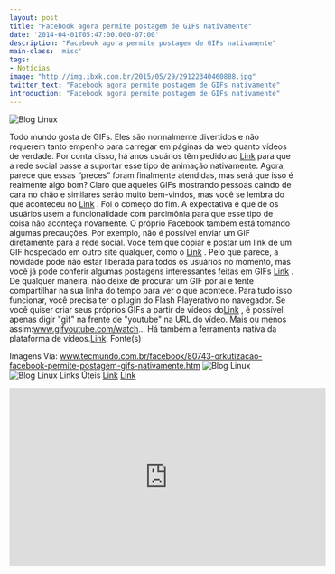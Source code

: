 ```yaml
---
layout: post
title: "Facebook agora permite postagem de GIFs nativamente"
date: '2014-04-01T05:47:00.000-07:00'
description: "Facebook agora permite postagem de GIFs nativamente"
main-class: 'misc'
tags:
- Notícias
image: "http://img.ibxk.com.br/2015/05/29/29122340460888.jpg"
twitter_text: "Facebook agora permite postagem de GIFs nativamente"
introduction: "Facebook agora permite postagem de GIFs nativamente"
---
```

![Blog Linux](http://img.ibxk.com.br/2015/05/29/29122340460888.jpg?w=1040 "Blog Linux")

Todo  mundo gosta de GIFs. Eles são normalmente divertidos e não requerem  tanto empenho para carregar em páginas da web quanto vídeos de verdade.  Por conta disso, há anos usuários têm pedido ao [Link](http://www.tecmundo.com.br/facebook/) para  que a rede social passe a suportar esse tipo de animação nativamente.  Agora, parece que essas “preces” foram finalmente atendidas, mas será  que isso é realmente algo bom?
Claro que aqueles GIFs mostrando pessoas caindo de cara no chão e  similares serão muito bem-vindos, mas você se lembra do que aconteceu no  [Link](http://www.tecmundo.com.br/redes-sociais/) . Foi o começo do fim.
A expectativa é que de os usuários usem a funcionalidade com  parcimônia para que esse tipo de coisa não aconteça novamente. O próprio  Facebook também está tomando algumas precauções. Por exemplo, não é  possível enviar um GIF diretamente para a rede social. Você tem que  copiar e postar um link de um GIF hospedado em outro site qualquer, como  o [Link](http://giphy.com/) .
Pelo que parece, a novidade pode não estar liberada para todos os  usuários no momento, mas você já pode conferir algumas postagens  interessantes feitas em GIFs [Link](https://www.facebook.com/groups/animatedgifs/) .  De qualquer maneira, não deixe de procurar um GIF por aí e tente  compartilhar na sua linha do tempo para ver o que acontece. Para tudo  isso funcionar, você precisa ter o plugin do Flash Playerativo no  navegador.
Se você quiser criar seus próprios GIFs a partir de vídeos do[Link](http://www.tecmundo.com.br/youtube/) , é possível apenas digir "gif" na frente de "youtube" na URL do vídeo. Mais ou menos assim:www.gifyoutube.com/watch...
Há também a ferramenta nativa da plataforma de vídeos.[Link](http://www.tecmundo.com.br/youtube/69238-youtube-permite-criar-gifs-partir-videos-apps-terceiros.htm).
Fonte(s)
 
Imagens
Via: www.tecmundo.com.br/facebook/80743-orkutizacao-facebook-permite-postagem-gifs-nativamente.htm
![Blog Linux](https://1.bp.blogspot.com/-qaOqKNrMXLg/WBOgwhtILgI/AAAAAAAAA4U/TtKoFpQlNL86HqhmZtG7dvaKiyNM0FKPACLcB/s400/aprenda-libreoffice.jpg "Blog Linux")
![Blog Linux](https://1.bp.blogspot.com/-qaOqKNrMXLg/WBOgwhtILgI/AAAAAAAAA4U/TtKoFpQlNL86HqhmZtG7dvaKiyNM0FKPACLcB/s400/aprenda-libreoffice.jpg "Blog Linux")
Links Úteis
[Link](https://pt-br.libreoffice.org/) 
[Link](https://www.documentfoundation.org/) 
<iframe width="560" height="315" src="https://www.youtube.com/embed/pAMtbwGySI0" frameborder="0" allowfullscreen><iframe>
![Blog Linux](https://1.bp.blogspot.com/-qaOqKNrMXLg/WBOgwhtILgI/AAAAAAAAA4U/TtKoFpQlNL86HqhmZtG7dvaKiyNM0FKPACLcB/s400/aprenda-libreoffice.jpg "Blog Linux")
